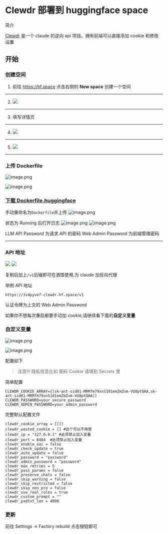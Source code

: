# Clewdr 部署到 huggingface space

简介

[Clewdr](https://github.com/Xerxes-2) 是一个 claude 的逆向 api 项目。拥有前端可以直接添加 cookie 和修改设置

## 开始

### 创建空间

1. 前往 https://hf.space 点击右侧的 **New space** 创建一个空间

---

2. ![](https://raw.githubusercontent.com/Goojoe/PicList/master/images/2025-04-26_15-14-31_651.avif)

---

3. 填写详情页

---

4. ![](https://raw.githubusercontent.com/Goojoe/PicList/master/images/2025-04-26_15-14-35_000.avif)

---

5. ![](https://raw.githubusercontent.com/Goojoe/PicList/master/images/2025-04-26_15-14-37_973.avif)

---

### 上传 Dockerfile

![image.png](https://raw.githubusercontent.com/Goojoe/PicList/master/images/2025-04-26_15-14-41_795.avif)

![image.png](https://raw.githubusercontent.com/Goojoe/PicList/master/images/2025-04-26_15-14-44_914.avif)

### [下载 Dockerfile.huggingface](https://github.com/Xerxes-2/clewdr/blob/master/Dockerfile.huggingface)

手动重命名为`Dockerfile`并上传
![image.png](https://raw.githubusercontent.com/Goojoe/PicList/master/images/2025-04-26_15-14-48_851.avif)

状态为 Running 后打开日志
![image.png](https://raw.githubusercontent.com/Goojoe/PicList/master/images/2025-04-26_15-14-52_190.avif)
![image.png](https://raw.githubusercontent.com/Goojoe/PicList/master/images/2025-04-26_15-14-56_188.avif)

LLM API Password 为请求 API 的密码
Web Admin Password 为前端管理密码

---

### API 地址

![](https://raw.githubusercontent.com/Goojoe/PicList/master/images/2025-04-26_15-14-58_660.avif)
![](https://raw.githubusercontent.com/Goojoe/PicList/master/images/2025-04-26_15-15-02_846.avif)

复制后加上`/v1`后缀即可在酒馆使用,为 claude 加反向代理

举例 API 地址

```
https://3v4pyve7-clewdr.hf.space/v1
```

认证令牌为上文的 Web Admin Password

如果你不想每次重启都要手动加 cookie,请继续看下面的**自定义变量**

### 自定义变量

![image.png](https://raw.githubusercontent.com/Goojoe/PicList/master/images/2025-04-26_15-15-05_524.avif)

![image.png](https://raw.githubusercontent.com/Goojoe/PicList/master/images/2025-04-26_15-15-08_059.avif)

配置如下

> 注意!!! 隐私信息比如 密码 Cookie 请填到 Secrets 里

简单配置

```
CLEWDR_COOKIE_ARRAY=[[sk-ant-sid01-MRM7m79xnS101emZmZvm-VU8ptQAA,sk-ant-sid01-MRM7m79xnS101emZmZvm-VU8ptQAA]]
CLEWDR_PASSWORD=your_secure_password
CLEWDR_ADMIN_PASSWORD=your_admin_password
```

完整默认配置文件

```
clewdr_cookie_array = [[]]
clewdr_wasted_cookie = [] #这个可以不用管
clewdr_ip = "127.0.0.1" #此项禁止加入变量
clewdr_port = 8484  #此项禁止加入变量
clewdr_enable_oai = false
clewdr_check_update = true
clewdr_auto_update = false
clewdr_password = "password"
clewdr_admin_password = "password"
clewdr_max_retries = 5
clewdr_pass_params = false
clewdr_preserve_chats = false
clewdr_skip_warning = false
clewdr_skip_restricted = false
clewdr_skip_non_pro = false
clewdr_use_real_roles = true
clewdr_custom_prompt = ""
clewdr_padtxt_len = 4000

```

### 更新

前往 Settings -> Factory rebuild 点击按钮即可
